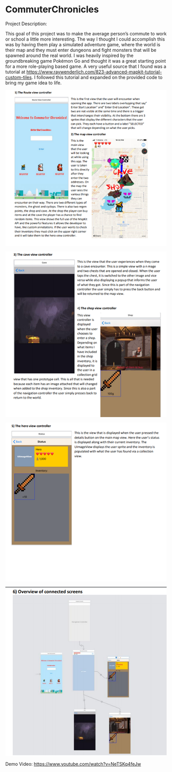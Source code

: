 # CommuterChronicles



Project Description: 

This goal of this project was to make the average person’s commute to work or school a little more interesting.  The way I thought I could accomplish this was by having them play a simulated adventure game, where the world is their map and they must enter dungeons and fight monsters that will be spawned around the real world. I was heavily inspired by the groundbreaking game Pokémon Go and thought it was a great starting point for a more role-playing based game. A very useful source that I found was a tutorial at https://www.raywenderlich.com/823-advanced-mapkit-tutorial-custom-tiles. I followed this tutorial and expanded on the provided code to bring my game idea to life.  

![AppView1](https://github.com/phr-nk/CommuterChronicles/blob/master/MapQuest/Assets.xcassets/appview1.png)

![AppView2](https://github.com/phr-nk/CommuterChronicles/blob/master/MapQuest/Assets.xcassets/appview2.png)

![AppView3](https://github.com/phr-nk/CommuterChronicles/blob/master/MapQuest/Assets.xcassets/appview3.png)

![Connected](https://github.com/phr-nk/CommuterChronicles/blob/master/MapQuest/Assets.xcassets/connected.png)

Demo Video:
https://www.youtube.com/watch?v=NeTSKq4feJw

